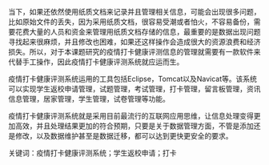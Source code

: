 当下，如果还依然使用纸质文档来记录并且管理相关信息，可能会出现很多问题，比如原始文件的丢失，因为采用纸质文档，很容易受潮或者怕火，不容易备份，需要花费大量的人员和资金来管理用纸质文档存储的信息，最重要的是数据出现问题寻找起来很麻烦，并且修改也困难，如果还这样操作会造成很大的资源浪费和经济损失。所以，对于本课题研究的疫情打卡健康评测信息的管理就需要有一款软件来代替手工操作，因此疫情打卡健康评测系统就应运而生。

疫情打卡健康评测系统运用的工具包括Eclipse，Tomcat以及Navicat等。该系统可以实现学生返校申请管理，试题管理，考试管理，打卡管理，留言板管理，资讯信息管理，居家管理，学生管理，试卷管理等功能。

疫情打卡健康评测系统就是采用目前最流行的互联网应用思维，让信息处理变得更加高效，并且处理结果更加的符合预期，只要是关于数据管理方面，不管是添加还是修改，以及数据维护甚至是数据迁移，都可以达到更快更安全的要求。

关键词：疫情打卡健康评测系统；学生返校申请；打卡
